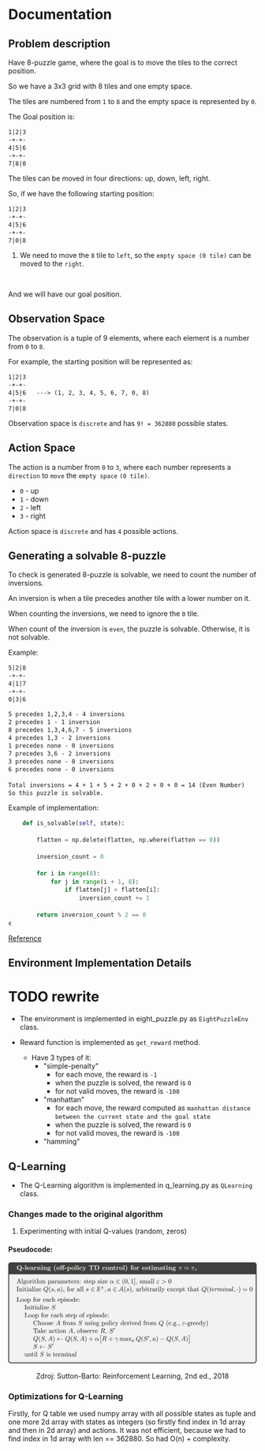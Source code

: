 # Documentation


## Problem description

Have 8-puzzle game, where the goal is to move the tiles to the correct position.

So we have a 3x3 grid with 8 tiles and one empty space.

The tiles are numbered from `1` to `8` and the empty space is represented by `0`.

The Goal position is:
```
1|2|3
-+-+-
4|5|6
-+-+-
7|8|0
```

The tiles can be moved in four directions: up, down, left, right.

So, if we have the following starting position:
```
1|2|3
-+-+-
4|5|6
-+-+-
7|0|8
```

1. We need to move the `8` tile to `left`, so the `empty space (0 tile)` can be moved to the `right`. 
<br/>

And we will have our goal position.

## Observation Space

The observation is a tuple of 9 elements, where each element is a number from `0` to `8`.

For example, the starting position will be represented as:

```
1|2|3
-+-+-
4|5|6   ---> (1, 2, 3, 4, 5, 6, 7, 0, 8)
-+-+-
7|0|8
```

Observation space is `discrete` and has `9! = 362880` possible states.

## Action Space

The action is a number from `0` to `3`, where each number represents a `direction` to `move` the `empty space` `(0 tile)`.

- `0` - up
- `1` - down
- `2` - left
- `3` - right

Action space is `discrete` and has `4` possible actions.


## Generating a solvable 8-puzzle

To check is generated 8-puzzle is solvable, we need to count the number of inversions.

An inversion is when a tile precedes another tile with a lower number on it.

When counting the inversions, we need to ignore the `0` tile.

When count of the inversion is `even`, the puzzle is solvable. Otherwise, it is not solvable.

Example:
```
5|2|8
-+-+-
4|1|7
-+-+-
0|3|6
```

```
5 precedes 1,2,3,4 - 4 inversions
2 precedes 1 - 1 inversion
8 precedes 1,3,4,6,7 - 5 inversions
4 precedes 1,3 - 2 inversions
1 precedes none - 0 inversions
7 precedes 3,6 - 2 inversions
3 precedes none - 0 inversions
6 precedes none - 0 inversions

Total inversions = 4 + 1 + 5 + 2 + 0 + 2 + 0 + 0 = 14 (Even Number) 
So this puzzle is solvable.
```

Example of implementation:
```python
    def is_solvable(self, state):
    
        flatten = np.delete(flatten, np.where(flatten == 0))

        inversion_count = 0

        for i in range(8):
            for j in range(i + 1, 8):
                if flatten[j] > flatten[i]:
                    inversion_count += 1

        return inversion_count % 2 == 0
є
```
[Reference](https://math.stackexchange.com/questions/293527/how-to-check-if-a-8-puzzle-is-solvable)

## Environment Implementation Details

# TODO rewrite

- The environment is implemented in eight_puzzle.py as `EightPuzzleEnv` class.

- Reward function is implemented as `get_reward` method.
  - Have 3 types of it:
    - "simple-penalty" 
      - for each move, the reward is `-1`
      - when the puzzle is solved, the reward is `0`
      - for not valid moves, the reward is `-100`
    - "manhattan"
      - for each move, the reward computed as `manhattan distance between the current state and the goal state`
      - when the puzzle is solved, the reward is `0`
      - for not valid moves, the reward is `-100`
    - "hamming"

## Q-Learning

- The Q-Learning algorithm is implemented in q_learning.py as `QLearning` class.

### Changes made to the original algorithm

1. Experimenting with initial Q-values (random, zeros)


#### Pseudocode:


![Pseudocode](Pseudocodes/q-learning.jpg)
<p align="center">Zdroj: Sutton-Barto: Reinforcement Learning, 2nd ed., 2018</p>


### Optimizations for Q-Learning

Firstly, for Q table we used numpy array with all possible states as tuple and one more 2d array with states as integers (so firstly find index in 1d array and then in 2d array) and actions.
It was not efficient, because we had to find index in 1d array with len == 362880. So had O(n) +  complexity.
